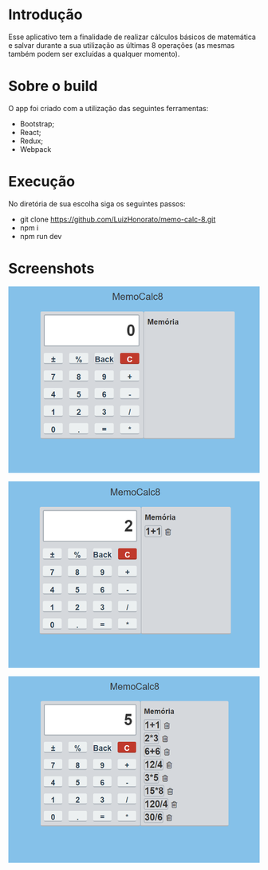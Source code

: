 # Introdução

Esse aplicativo tem a finalidade de realizar cálculos básicos de matemática e salvar durante a sua utilização as últimas 8 operações (as mesmas também podem ser excluídas a qualquer momento).

# Sobre o build

O app foi criado com a utilização das seguintes ferramentas:

- Bootstrap;
- React;
- Redux;
- Webpack

# Execução

No diretória de sua escolha siga os seguintes passos:

- git clone https://github.com/LuizHonorato/memo-calc-8.git
- npm i
- npm run dev

# Screenshots

<p><img src="images/print-memocalc-1.PNG" /></p>
<p><img src="images/print-memocalc-2.PNG" /></p>
<p><img src="images/print-memocalc-3.PNG" /></p>
